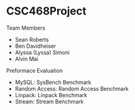 # CSC468Project

Team Members 
- Sean Roberts 
- Ben Davidheiser
- Alyssa (Lyssa) Simoni
- Alvin Mai

Preformace Evaluation 
- MySQL: SysBench Benchmark
- Random Access: Random Access Benchmark
- Linpack: Linpack Benchmark
- Stream: Stream Benchmark
